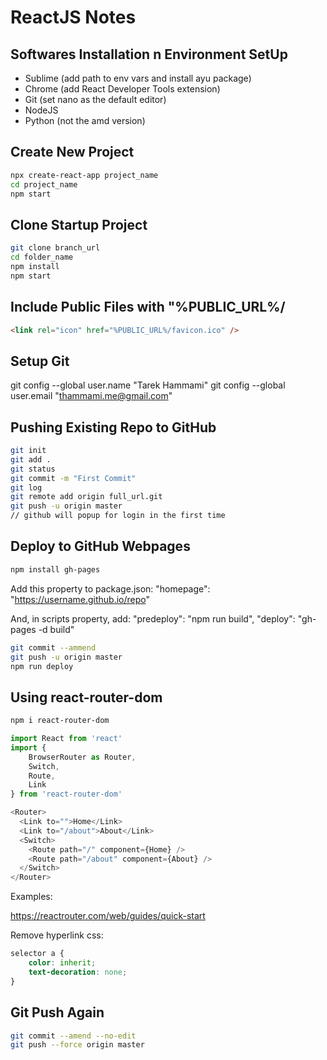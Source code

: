 # ReactJS Notes

## Softwares Installation n Environment SetUp

- Sublime (add path to env vars and install ayu package)
- Chrome (add React Developer Tools extension)
- Git (set nano as the default editor)
- NodeJS
- Python (not the amd version)

## Create New Project

```bash
npx create-react-app project_name
cd project_name
npm start
```

## Clone Startup Project

```bash
git clone branch_url
cd folder_name
npm install
npm start
```

## Include Public Files with "%PUBLIC_URL%/

```html
<link rel="icon" href="%PUBLIC_URL%/favicon.ico" />
```

## Setup Git

git config --global user.name "Tarek Hammami"
git config --global user.email "thammami.me@gmail.com"


## Pushing Existing Repo to GitHub

```bash
git init
git add .
git status
git commit -m "First Commit"
git log
git remote add origin full_url.git
git push -u origin master
// github will popup for login in the first time
```

## Deploy to GitHub Webpages

```bash
npm install gh-pages
```

Add this property to package.json:
"homepage": "https://username.github.io/repo"

And, in scripts property, add:
"predeploy": "npm run build",
"deploy": "gh-pages -d build"

```bash
git commit --ammend
git push -u origin master
npm run deploy
```

## Using react-router-dom

```bash
npm i react-router-dom
```

```js
import React from 'react'
import {
	BrowserRouter as Router,
	Switch,
	Route,
	Link
} from 'react-router-dom'

<Router>
  <Link to="">Home</Link>
  <Link to="/about">About</Link>
  <Switch>
    <Route path="/" component={Home} />
    <Route path="/about" component={About} />
  </Switch>
</Router>
```

Examples:

https://reactrouter.com/web/guides/quick-start

Remove hyperlink css:

```css
selector a {
	color: inherit;
	text-decoration: none;	
}
```

## Git Push Again

```bash
git commit --amend --no-edit
git push --force origin master
```